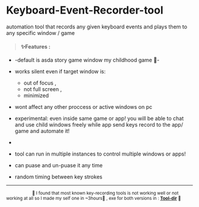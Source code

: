 # Keyboard-Event-Recorder-tool
automation tool that records any given keyboard events 
and plays them to any specific window / game

> #### **✨Features :**
* -default is asda story game window my childhood game 💙- 

* works silent even if target window is:
    - out of focus ,
    - not full screen , 
    - minimized  

* wont affect any other proccess or active windows  on pc 

* experimental: even inside same game or app! you will be able to chat  and use child windows freely  while app send keys record to the app/ game and automate it! 
* 
* tool can run in multiple instances to control multiple windows or apps!

* can puase and un-puase it  any time

* random timing between key strokes 

-----

<sub> &emsp;&emsp;&emsp;&emsp;&emsp;&emsp;📍 I found that most known key-recording tools is  not working  well or not working at all so I made my self one in ~3hours💙 , exe for both versions in : **[Tool-dir](https://github.com/orsnaro/Keyboard-Event-Recorder-tool/tree/master/KeyRec-tool/)**  📍 </sub>

